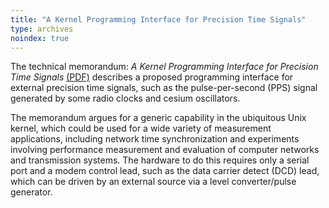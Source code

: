 ```yaml
---
title: "A Kernel Programming Interface for Precision Time Signals"
type: archives
noindex: true
---
```


The technical memorandum: <cite>A Kernel Programming Interface for Precision Time Signals</cite> [(PDF)](/reflib/memos/memo96c.pdf) describes a proposed programming interface for external precision time signals, such as the pulse-per-second (PPS) signal generated by some radio clocks and cesium oscillators.

The memorandum argues for a generic capability in the ubiquitous Unix kernel, which could be used for a wide variety of measurement applications, including network time synchronization and experiments involving performance measurement and evaluation of computer networks and transmission systems. The hardware to do this requires only a serial port and a modem control lead, such as the data carrier detect (DCD) lead, which can be driven by an external source via a level converter/pulse generator.
